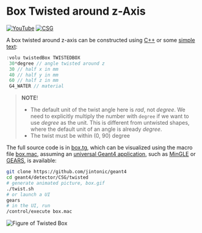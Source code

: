 # Box Twisted around z-Axis

[![YouTube](https://img.shields.io/badge/You-Tube-red?style=flat)](https://youtube.com/shorts/m7xZyeLokZU)
[![CSG](https://img.shields.io/badge/CSG-Solids-blue?style=flat)](../..)

A box twisted around z-axis can be constructed using [C++][] or some [simple text](../..):

```cpp
:volu twistedBox TWISTEDBOX
 30*degree // angle twisted around z
 30 // half x in mm
 40 // half y in mm
 60 // half z in mm
 G4_WATER // material
```
> **NOTE**!
>
> - The default unit of the twist angle here is *rad*, not *degree*. We need to explicitly multiply the number with `degree` if we want to use *degree* as the unit. This is different from untwisted shapes, where the default unit of an angle is already *degree*.
> - The twist must be within (0, 90) degree

The full source code is in [box.tg][], which can be visualized using the macro file [box.mac][], assuming an [universal Geant4 application][], such as [MinGLE][] or [GEARS][], is available:

```sh
git clone https://github.com/jintonic/geant4
cd geant4/detector/CSG/twisted
# generate animated picture, box.gif
./twist.sh
# or launch a UI
gears
# in the UI, run
/control/execute box.mac
```

![Figure of Twisted Box](https://geant4-userdoc.web.cern.ch/UsersGuides/ForApplicationDeveloper/html/_images/aTwistedBox.jpg)

[C++]: https://geant4-userdoc.web.cern.ch/UsersGuides/ForApplicationDeveloper/html/Detector/Geometry/geomSolids.html#constructed-solid-geometry-csg-solids
[box.tg]: https://github.com/jintonic/geant4/blob/main/detector/CSG/twisted/box.tg
[box.mac]: https://github.com/jintonic/geant4/blob/main/detector/CSG/twisted/box.mac
[universal Geant4 application]: https://youtu.be/3g9CkyBS31o
[MinGLE]: https://github.com/jintonic/mingle
[GEARS]: https://github.com/jintonic/gears
